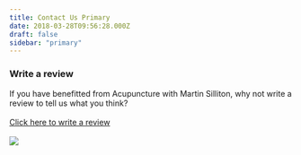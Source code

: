 ```yaml
---
title: Contact Us Primary
date: 2018-03-28T09:56:28.000Z
draft: false
sidebar: "primary"
---
```

### Write a review

If you have benefitted from Acupuncture with Martin Silliton, why not write a review to tell us what you think?<br><br>
<a target="_blank" href="http://www.freeindex.co.uk/wr.htm?id=95078&amp;br=1">Click here to write a review</a><br><br>
<img class="img-responsive" src="/images/dove.jpg">